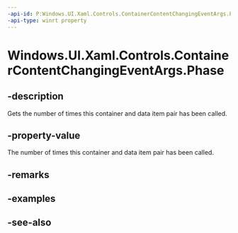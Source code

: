 ```yaml
---
-api-id: P:Windows.UI.Xaml.Controls.ContainerContentChangingEventArgs.Phase
-api-type: winrt property
---
```


<!-- Property syntax
public uint Phase { get; }
-->

# Windows.UI.Xaml.Controls.ContainerContentChangingEventArgs.Phase

## -description
Gets the number of times this container and data item pair has been called.



## -property-value
The number of times this container and data item pair has been called.

## -remarks

## -examples

## -see-also
